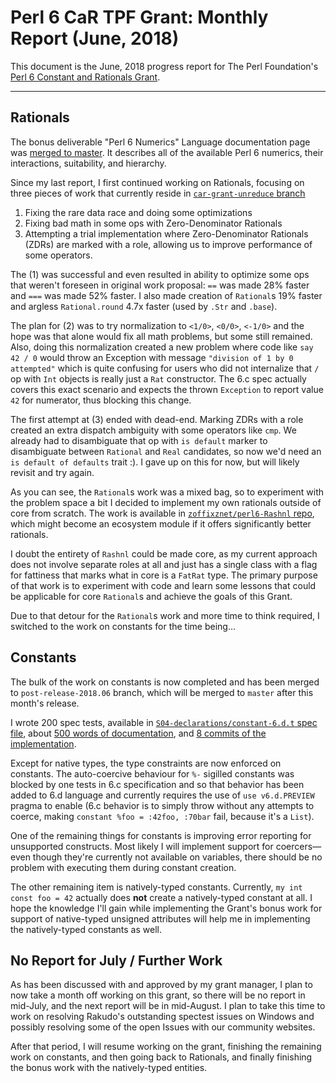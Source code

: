 # Perl 6 CaR TPF Grant: Monthly Report (June, 2018)

This document is the June, 2018 progress report for The Perl Foundation's [Perl 6 Constant and Rationals Grant](http://news.perlfoundation.org/2018/04/grant-proposal-perl-6-bugfixin.html).

------------------

## Rationals

The bonus deliverable "Perl 6 Numerics" Language documentation page was
[merged to master](https://github.com/perl6/doc/compare/9e1b78a73063...ef8c8911d5e0). It describes all of the available Perl 6 numerics, their
interactions, suitability, and hierarchy.

Since my last report, I first continued working on Rationals, focusing on three
pieces of work that currently reside in
[`car-grant-unreduce` branch](https://github.com/rakudo/rakudo/compare/car-grant-unreduce)

1. Fixing the rare data race and doing some optimizations
2. Fixing bad math in some ops with Zero-Denominator Rationals
3. Attempting a trial implementation where Zero-Denominator Rationals (ZDRs) are
    marked with a role, allowing us to improve performance of some operators.

The (1) was successful and even resulted in ability to optimize some ops
that weren't foreseen in original work proposal: `==` was made 28% faster
and `===` was made 52% faster. I also made creation of
`Rational`s 19% faster and argless `Rational.round` 4.7x faster
(used by `.Str` and `.base`).

The plan for (2) was to try normalization to `<1/0>`, `<0/0>`, `<-1/0>` and
the hope was that alone would fix all math problems, but some still remained.
Also, doing this normalization created a new problem where code like
`say 42 / 0` would throw an Exception with message `"division of 1 by 0 attempted"` which is quite confusing for users who did not internalize that
`/` op with `Int` objects is really just a `Rat` constructor. The 6.c spec
actually covers this exact scenario and expects the thrown `Exception` to
report value `42` for numerator, thus blocking this change.

The first attempt at (3) ended with dead-end.
Marking ZDRs with a role created an extra dispatch ambiguity with some
operators like `cmp`. We already had to disambiguate that op
with `is default` marker to disambiguate between `Rational` and `Real`
candidates, so now we'd need an `is default of defaults` trait :). I gave up
on this for now, but will likely revisit and try again.

As you can see, the `Rational`s work was a mixed bag, so to experiment with the
problem space a bit I decided to implement my own rationals outside of core
from scratch. The work is available in [`zoffixznet/perl6-Rashnl` repo](https://github.com/zoffixznet/perl6-Rashnl), which might become
an ecosystem module if it offers significantly better rationals.

I doubt the entirety of `Rashnl` could be made core, as my current approach
does not involve separate roles at all and just has a single class with a flag
for fattiness that marks what in core is a `FatRat` type. The primary purpose
of that work is to experiment with code and learn some lessons that could
be applicable for core `Rational`s and achieve the goals of this Grant.

Due to that detour for the `Rational`s work and more time to think required, I
switched to the work on constants for the time being…

## Constants

The bulk of the work on constants is now completed and has been merged to
`post-release-2018.06` branch, which will be merged to `master` after this
month's release.

I wrote 200 spec tests, available in [`S04-declarations/constant-6.d.t` spec file](https://github.com/perl6/roast/blob/post-release-2018.06/S04-declarations/constant-6.d.t), about [500 words of documentation](https://github.com/perl6/doc/commit/086d7c11bda89b8505196316f3b5d11a2c27d660), and [8 commits of the implementation](https://github.com/rakudo/rakudo/pull/1935/files).

Except for native types, the type constraints are now enforced on constants.
The auto-coercive behaviour for `%-` sigilled constants was blocked by
one tests in 6.c specification and so that behavior has been added to 6.d
language and currently requires the use of `use v6.d.PREVIEW` pragma to enable
(6.c behavior is to simply throw without any attempts to coerce, making
`constant %foo = :42foo, :70bar` fail, because it's a `List`).

One of the remaining things for constants is improving error reporting for unsupported constructs. Most likely I will implement support for coercers—even though they're currently not available on variables, there should be no problem with executing them during constant creation.

The other remaining item is natively-typed constants. Currently, `my int const foo = 42` actually does **not** create a natively-typed constant at all. I hope the knowledge I'll gain while implementing the Grant's bonus work for support of native-typed unsigned attributes will help me in implementing the natively-typed constants as well.

## No Report for July / Further Work

As has been discussed with and approved by my grant manager, I plan to now
take a month off working on this grant, so there will be no report in mid-July,
and the next report will be in mid-August. I plan to take this time to work on resolving Rakudo's outstanding spectest issues on Windows and possibly resolving
some of the open Issues with our community websites.

After that period, I will resume working on the grant, finishing the
remaining work on constants, and then going back to Rationals, and finally
finishing the bonus work with the natively-typed entities.
